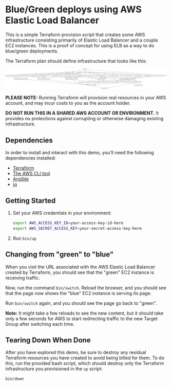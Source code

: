 # Blue/Green deploys using AWS Elastic Load Balancer

This is a simple Terraform provision script that creates some AWS infrastructure
consisting primarily of Elastic Load Balancer and a couple EC2 instances. This
is a proof of concept for using ELB as a way to do blue/green deployments.

The Terraform plan should define infrastructure that looks like this:

![Terraform plan diagram](./graph.png)

**PLEASE NOTE:** Running Terraform will provision real resources in your AWS
account, and may incur costs to you as the account holder.

**DO NOT RUN THIS IN A SHARED AWS ACCOUNT OR ENVIRONMENT.** It provides no
protections against corrupting or otherwise damaging existing infrastructure. 

## Dependencies

In order to install and interact with this demo, you'll need the following
dependencies installed:

- [Terraform](https://www.terraform.io/downloads.html)
- [The AWS CLI tool](https://docs.aws.amazon.com/cli/latest/userguide/installing.html)
- [Ansible](https://docs.ansible.com/ansible/latest/installation_guide/intro_installation.html)
- [jq](https://stedolan.github.io/jq/) 

## Getting Started

<ol>
<li>Set your AWS credentials in your environment:

```bash
export AWS_ACCESS_KEY_ID=your-access-key-id-here
export AWS_SECRET_ACCESS_KEY=your-secret-access-key-here
```
</li>

<li>Run <code>bin/up</code></li>
</ol>

## Changing from "green" to "blue"

When you visit the URL associated with the AWS Elastic Load Balancer created by
Terraform, you should see that the "green" EC2 instance is receiving traffic.

Now, run the command `bin/switch`. Reload the browser, and you should see that
the page now shows the "blue" EC2 instance is serving its page.

Run `bin/switch` again, and you should see the page go back to "green".

**Note:** It might take a few reloads to see the new content, but it should take
only a few seconds for AWS to start redirecting traffic to the new Target Group
after switching each time.

## Tearing Down When Done

After you have explored this demo, be sure to destroy any residual Terraform
resources you have created to avoid being billed for them. To do this, run the
provided bash script, which should destroy only the Terraform infrastructure you
provisioned in the `up` script:

```bash
bin/down
``` 
